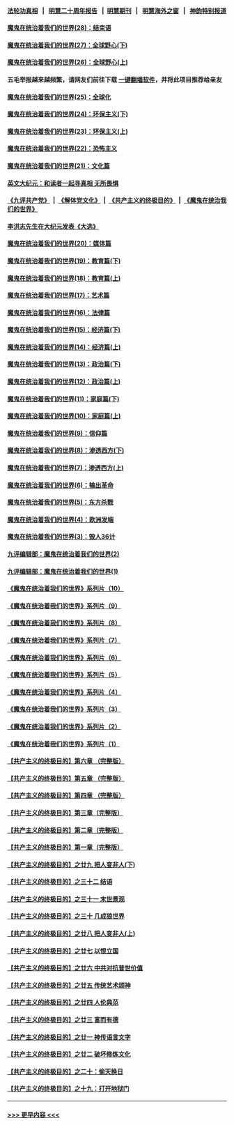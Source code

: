 #### [法轮功真相](https://github.com/gfw-breaker/truth/blob/master/README.md?t=0) &nbsp;&nbsp;|&nbsp;&nbsp; [明慧二十周年报告](https://github.com/gfw-breaker/mh-reports/blob/master/README.md?t=0) &nbsp;&nbsp;|&nbsp;&nbsp;[明慧期刊](https://github.com/gfw-breaker/mh-qikan) &nbsp;&nbsp;|&nbsp;&nbsp; [明慧海外之窗](https://github.com/gfw-breaker/mh-news/blob/master/README.md?t=0) &nbsp;&nbsp;|&nbsp;&nbsp; [神韵特别报道](https://github.com/gfw-breaker/mh-news/blob/master/shenyun.md?t=0)
#### [魔鬼在统治着我们的世界(28)：结束语](../pages/nsc422/n10936246.md?t=06101302) 
#### [魔鬼在统治着我们的世界(27)：全球野心(下)](../pages/nsc422/n10928319.md?t=06101302) 
#### [魔鬼在统治着我们的世界(26)：全球野心(上)](../pages/nsc422/n10900318.md?t=06101302) 
#### 五毛举报越来越频繁，请网友们前往下载 [一键翻墙软件](https://github.com/gfw-breaker/ssr-accounts)，并将此项目推荐给亲友
#### [魔鬼在统治着我们的世界(25)：全球化](../pages/nsc422/n10788205.md?t=06101302) 
#### [魔鬼在统治着我们的世界(24)：环保主义(下)](../pages/nsc422/n10695307.md?t=06101302) 
#### [魔鬼在统治着我们的世界(23)：环保主义(上)](../pages/nsc422/n10688613.md?t=06101302) 
#### [魔鬼在统治着我们的世界(22)：恐怖主义](../pages/nsc422/n10614727.md?t=06101302) 
#### [魔鬼在统治着我们的世界(21)：文化篇](../pages/nsc422/n10597706.md?t=06101302) 
#### [英文大纪元：和读者一起寻真相 无所畏惧](../pages/nsc422/n12542027.md?t=06101302) 
#### [《九评共产党》](https://github.com/begood0513/9ping.md/blob/master/README.md) &nbsp;|&nbsp; [《解体党文化》](../../../../jtdwh.md/blob/master/README.md)  &nbsp;|&nbsp; [《共产主义的终极目的》](../../../../gczydzjmd.md/blob/master/README.md) &nbsp;|&nbsp; [《魔鬼在统治我们的世界》](../../../../mgztzwmdsj.md/blob/master/README.md) 
#### [李洪志先生在大纪元发表《大选》](../pages/nsc422/n12534746.md?t=06101302) 
#### [魔鬼在统治着我们的世界(20)：媒体篇](../pages/nsc422/n10586579.md?t=06101302) 
#### [魔鬼在统治着我们的世界(19)：教育篇(下)](../pages/nsc422/n10564808.md?t=06101302) 
#### [魔鬼在统治着我们的世界(18)：教育篇(上)](../pages/nsc422/n10526970.md?t=06101302) 
#### [魔鬼在统治着我们的世界(17)：艺术篇](../pages/nsc422/n10499093.md?t=06101302) 
#### [魔鬼在统治着我们的世界(16)：法律篇](../pages/nsc422/n10485969.md?t=06101302) 
#### [魔鬼在统治着我们的世界(15)：经济篇(下)](../pages/nsc422/n10469975.md?t=06101302) 
#### [魔鬼在统治着我们的世界(14)：经济篇(上)](../pages/nsc422/n10457370.md?t=06101302) 
#### [魔鬼在统治着我们的世界(13)：政治篇(下)](../pages/nsc422/n10448270.md?t=06101302) 
#### [魔鬼在统治着我们的世界(12)：政治篇(上)](../pages/nsc422/n10444576.md?t=06101302) 
#### [魔鬼在统治着我们的世界(11)：家庭篇(下)](../pages/nsc422/n10440961.md?t=06101302) 
#### [魔鬼在统治着我们的世界(10)：家庭篇(上)](../pages/nsc422/n10435448.md?t=06101302) 
#### [魔鬼在统治着我们的世界(9)：信仰篇](../pages/nsc422/n10432159.md?t=06101302) 
#### [魔鬼在统治着我们的世界(8)：渗透西方(下)](../pages/nsc422/n10429603.md?t=06101302) 
#### [魔鬼在统治着我们的世界(7)：渗透西方(上)](../pages/nsc422/n10426013.md?t=06101302) 
#### [魔鬼在统治着我们的世界(6)：输出革命](../pages/nsc422/n10421536.md?t=06101302) 
#### [魔鬼在统治着我们的世界(5)：东方杀戮](../pages/nsc422/n10417707.md?t=06101302) 
#### [魔鬼在统治着我们的世界(4)：欧洲发端](../pages/nsc422/n10414890.md?t=06101302) 
#### [魔鬼在统治着我们的世界(3)：毁人36计](../pages/nsc422/n10411583.md?t=06101302) 
#### [九评编辑部：魔鬼在统治着我们的世界(2)](../pages/nsc422/n10410036.md?t=06101302) 
#### [九评编辑部：魔鬼在统治着我们的世界(1)](../pages/nsc422/n10406825.md?t=06101302) 
#### [《魔鬼在统治着我们的世界》系列片（10）](../pages/nsc422/n12292670.md?t=06101302) 
#### [《魔鬼在统治着我们的世界》系列片（9）](../pages/nsc422/n12290859.md?t=06101302) 
#### [《魔鬼在统治着我们的世界》系列片（8）](../pages/nsc422/n12287445.md?t=06101302) 
#### [《魔鬼在统治着我们的世界》系列片（7）](../pages/nsc422/n12283425.md?t=06101302) 
#### [《魔鬼在统治着我们的世界》系列片（6）](../pages/nsc422/n12282314.md?t=06101302) 
#### [《魔鬼在统治着我们的世界》系列片（5）](../pages/nsc422/n12281419.md?t=06101302) 
#### [《魔鬼在统治着我们的世界》系列片（4）](../pages/nsc422/n12274024.md?t=06101302) 
#### [《魔鬼在统治着我们的世界》系列片（3）](../pages/nsc422/n12271322.md?t=06101302) 
#### [《魔鬼在统治着我们的世界》系列片（2）](../pages/nsc422/n12269049.md?t=06101302) 
#### [《魔鬼在统治着我们的世界》系列片（1）](../pages/nsc422/n12267575.md?t=06101302) 
#### [【共产主义的终极目的】第六章 （完整版）](../pages/nsc422/n11428913.md?t=06101302) 
#### [【共产主义的终极目的】第五章 （完整版）](../pages/nsc422/n11428912.md?t=06101302) 
#### [【共产主义的终极目的】第四章 （完整版）](../pages/nsc422/n11428907.md?t=06101302) 
#### [【共产主义的终极目的】第三章（完整版）](../pages/nsc422/n11428848.md?t=06101302) 
#### [【共产主义的终极目的】第二章（完整版）](../pages/nsc422/n11428831.md?t=06101302) 
#### [【共产主义的终极目的】第一章（完整版）](../pages/nsc422/n11417651.md?t=06101302) 
#### [【共产主义的终极目的】之廿九 把人变非人(下)](../pages/nsc422/n11344140.md?t=06101302) 
#### [【共产主义的终极目的】之三十二 结语](../pages/nsc422/n11360535.md?t=06101302) 
#### [【共产主义的终极目的】之三十一 末世景观](../pages/nsc422/n11351129.md?t=06101302) 
#### [【共产主义的终极目的】之三十 几成狼世界](../pages/nsc422/n11348280.md?t=06101302) 
#### [【共产主义的终极目的】之廿八 把人变非人(上)](../pages/nsc422/n11340492.md?t=06101302) 
#### [【共产主义的终极目的】之廿七 以恨立国](../pages/nsc422/n11336944.md?t=06101302) 
#### [【共产主义的终极目的】之廿六 中共对抗普世价值](../pages/nsc422/n11324785.md?t=06101302) 
#### [【共产主义的终极目的】之廿五 传统艺术颂神](../pages/nsc422/n11296396.md?t=06101302) 
#### [【共产主义的终极目的】之廿四 人伦典范](../pages/nsc422/n11296397.md?t=06101302) 
#### [【共产主义的终极目的】之廿三 富而有德](../pages/nsc422/n11283598.md?t=06101302) 
#### [【共产主义的终极目的】之廿一 神传语言文字](../pages/nsc422/n11263265.md?t=06101302) 
#### [【共产主义的终极目的】之廿二 破坏修炼文化](../pages/nsc422/n11245728.md?t=06101302) 
#### [【共产主义的终极目的】之二十：偷天换日](../pages/nsc422/n11238846.md?t=06101302) 
#### [【共产主义的终极目的】之十九：打开地狱门](../pages/nsc422/n11206376.md?t=06101302) 

----
#### [ >>> 更早内容 <<< ](../indexes/nsc422-earlier.md)
